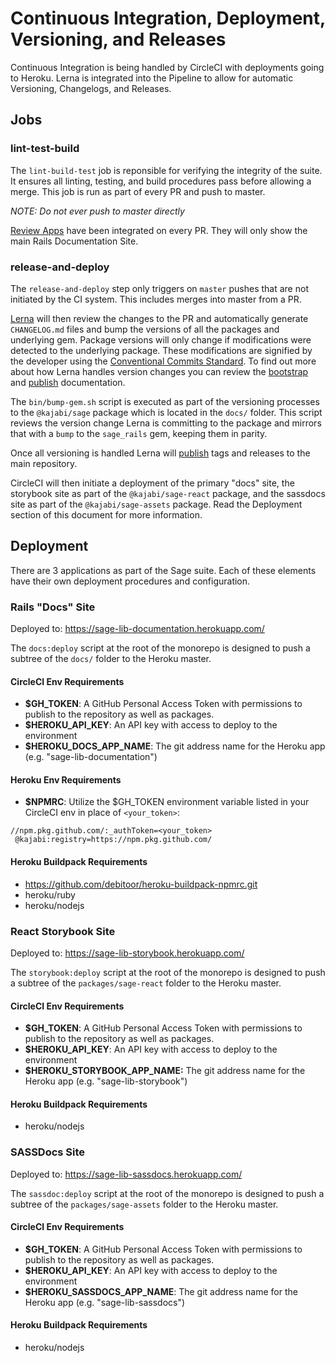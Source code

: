 # Continuous Integration, Deployment, Versioning, and Releases

Continuous Integration is being handled by CircleCI with deployments going to Heroku. Lerna is integrated into the Pipeline to allow for automatic Versioning, Changelogs, and Releases.

## Jobs

### lint-test-build

The `lint-build-test` job is reponsible for verifying the integrity of the suite. It ensures all linting, testing, and build procedures pass before allowing a merge. This job is run as part of every PR and push to master.

*NOTE: Do not ever push to master directly*

[Review Apps](https://devcenter.heroku.com/articles/github-integration-review-apps) have been integrated on every PR. They will only show the main Rails Documentation Site.

### release-and-deploy

The `release-and-deploy` step only triggers on `master` pushes that are not initiated by the CI system. This includes merges into master from a PR.

[Lerna](https://github.com/lerna/lerna) will then review the changes to the PR and automatically generate `CHANGELOG.md` files and bump the versions of all the packages and underlying gem. Package versions will only change if modifications were detected to the underlying package. These modifications are signified by the developer using the [Conventional Commits Standard](https://www.conventionalcommits.org/en/v1.0.0/). To find out more about how Lerna handles version changes you can review the [bootstrap](https://github.com/lerna/lerna/tree/master/commands/bootstrap#readme) and [publish](https://github.com/lerna/lerna/tree/master/commands/publish#readme) documentation.

The `bin/bump-gem.sh` script is executed as part of the versioning processes to the `@kajabi/sage` package which is located in the `docs/` folder. This script reviews the version change Lerna is committing to the package and mirrors that with a `bump` to the `sage_rails` gem, keeping them in parity.

Once all versioning is handled Lerna will [publish](https://github.com/lerna/lerna/tree/master/commands/publish#readme) tags and releases to the main repository.

CircleCI will then initiate a deployment of the primary "docs" site, the storybook site as part of the `@kajabi/sage-react` package, and the sassdocs site as part of the `@kajabi/sage-assets` package. Read the Deployment section of this document for more information.

## Deployment

There are 3 applications as part of the Sage suite. Each of these elements have their own deployment procedures and configuration.

### Rails "Docs" Site

Deployed to: https://sage-lib-documentation.herokuapp.com/

The `docs:deploy` script at the root of the monorepo is designed to push a subtree of the `docs/` folder to the Heroku master.

#### CircleCI Env Requirements

- **$GH_TOKEN**: A GitHub Personal Access Token with permissions to publish to the repository as well as packages.
- **$HEROKU_API_KEY**: An API key with access to deploy to the environment
- **$HEROKU_DOCS_APP_NAME**: The git address name for the Heroku app (e.g. "sage-lib-documentation")

#### Heroku Env Requirements

- **$NPMRC**: Utilize the $GH_TOKEN environment variable listed in your CircleCI env in place of `<your_token>`:

```text
//npm.pkg.github.com/:_authToken=<your_token>
 @kajabi:registry=https://npm.pkg.github.com/
```

#### Heroku Buildpack Requirements

- https://github.com/debitoor/heroku-buildpack-npmrc.git
- heroku/ruby
- heroku/nodejs

### React Storybook Site

Deployed to: https://sage-lib-storybook.herokuapp.com/

The `storybook:deploy` script at the root of the monorepo is designed to push a subtree of the `packages/sage-react` folder to the Heroku master.

#### CircleCI Env Requirements

- **$GH_TOKEN**: A GitHub Personal Access Token with permissions to publish to the repository as well as packages.
- **$HEROKU_API_KEY**: An API key with access to deploy to the environment
- **$HEROKU_STORYBOOK_APP_NAME:** The git address name for the Heroku app (e.g. "sage-lib-storybook")

#### Heroku Buildpack Requirements

- heroku/nodejs

### SASSDocs Site

Deployed to: https://sage-lib-sassdocs.herokuapp.com/

The `sassdoc:deploy` script at the root of the monorepo is designed to push a subtree of the `packages/sage-assets` folder to the Heroku master.

#### CircleCI Env Requirements

- **$GH_TOKEN**: A GitHub Personal Access Token with permissions to publish to the repository as well as packages.
- **$HEROKU_API_KEY**: An API key with access to deploy to the environment
- **$HEROKU_SASSDOCS_APP_NAME**: The git address name for the Heroku app (e.g. "sage-lib-sassdocs")

#### Heroku Buildpack Requirements

- heroku/nodejs
